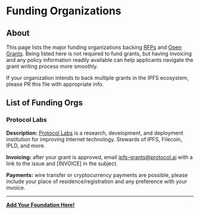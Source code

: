# Funding Organizations

## About
This page lists the major funding organizations backing [RFPs](rfps) and [Open Grants](open-grants). Being listed here is not required to fund grants, but having invoicing and any policy information readily available can help applicants navigate the grant writing process more smoothly. 

If your organization intends to back multiple grants in the IPFS ecosystem, please PR this file with appropriate info.

## List of Funding Orgs

### Protocol Labs

**Description:** [Protocol Labs](https://protocol.ai) is a research, development, and deployment institution for improving Internet technology. Stewards of IPFS, Filecoin, IPLD, and more.

**Invoicing:** after your grant is approved, email ipfs-grants@protocol.ai with a link to the issue and [INVOICE] in the subject.

**Payments:** wire transfer or cryptocurrency payments are possible, please include your place of residence/registration and any preference with your invoice.

---

**[Add Your Foundation Here!](https://github.com/protocol/ipfs-grants/edit/master/FUNDING.md)**
